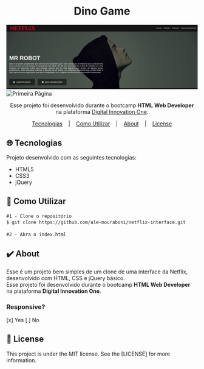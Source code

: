 <h1 align="center">Dino Game</h1>
<p align="center">
  
  ![Primeira Página](readme/demo.png)
  ![Primeira Página](readme/demo.gif)

</p>

<p align="center">
  Esse projeto foi desenvolvido durante o bootcamp <strong>HTML Web Developer</strong> na plataforma <a href="https://digitalinnovation.one/">Digital Innovation One</a>.
</p>

<p align="center">
   <a href="#globe_with_meridians-Tecnologias">Tecnologias</a>
  &nbsp;&nbsp;&nbsp;|&nbsp;&nbsp;&nbsp;
  <a href="#wrench-Como-Utilizar">Como Utilizar</a>
  &nbsp;&nbsp;&nbsp;|&nbsp;&nbsp;&nbsp;
  <a href="#heavy_check_mark-About">About</a>
  &nbsp;&nbsp;&nbsp;|&nbsp;&nbsp;&nbsp;
  <a href="#memo-License">License</a> 
</p>
</p>

## :globe_with_meridians: Tecnologias
<p>Projeto desenvolvido com as seguintes tecnologias:</p>

* HTML5
* CSS3
* jQuery

## :wrench: Como Utilizar

```
#1 - Clone o repositório
$ git clone https://github.com/ale-mouraboni/netflix-interface.git

#2 - Abra o index.html
```

## :heavy_check_mark: About
<p>Esse é um projeto bem simples de um clone de uma interface da Netflix, desenvolvido com HTML, CSS e jQuery básico.
</br>
Esse projeto foi desenvolvido durante o bootcamp <strong>HTML Web Developer</strong> na plataforma <strong>Digital Innovation One</strong>.
</p>

### Responsive?
[x] Yes  [ ] No

## :memo: License
<p>This project is under the MIT license. See the [LICENSE] for more information.
</p>
